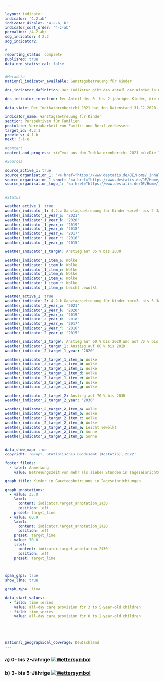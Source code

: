 ```yaml
---

layout: indicator    
indicator: '4.2.ab'    
indicator_display: '4.2.a, b'    
indicator_sort_order: '4-2-ab'    
permalink: /4-2-ab/    
sdg_indicator: 4.2.2    
sdg_indicator2:     

#
reporting_status: complete    
published: true    
data_non_statistical: false    


#Metadata    
national_indicator_available: Ganztagsbetreuung für Kinder    

dns_indicator_definition: Der Indikator gibt den Anteil der Kinder in Ganztagsbetreuung am Stichtag 1. März an allen Kindern der gleichen Altersgruppe am 31. Dezember des Vorjahres an. Ganztagsbetreuung entspricht dabei einer durchgehenden vertraglich vereinbarten Betreuungszeit von mehr als sieben Stunden pro Betreuungstag; Tagespflege sowie die Betreuung von Schulkindern sind nicht berücksichtigt. Indikator 4.2.a bezieht sich auf die Gruppe der 0- bis 2-jährigen, Indikator 4.2.b auf die 3- bis 5-jährigen Kinder.    

dns_indicator_intention: Der Anteil der 0- bis 2-jährigen Kinder, die eine Ganztagsbetreuung besuchen, soll bis zum Jahr 2030 bei mindestens 35&nbsp;% liegen (4.2.a). Für die 3- bis 5-Jährigen (4.2.b) soll der Anteil bis zum Jahr 2020 auf mindestens 60&nbsp;% und bis 2030 auf mindestens 70&nbsp;% steigen. Eine Erhöhung des Anteils von Kindern in Ganztagsbetreuung ist wünschenswert, da bedarfsgerechte Betreuungsmöglichkeiten die Vereinbarkeit von Familie und Beruf verbessern. Zudem sind sie ein wichtiger Beitrag zur Chancengerechtigkeit, zur Gleichstellung von Frauen und Männern und zur Integration.    

data_state: Der Indikatorenbericht 2021 hat den Datenstand 31.12.2020. Die Daten auf der DNS-Online Plattform werden regelmäßig aktualisiert, sodass online aktuellere Daten verfügbar sein können als im Indikatorenbericht 2021 veröffentlicht.    

indicator_name: Ganztagsbetreuung für Kinder    
section: Perspektiven für Familien    
postulate: Vereinbarkeit von Familie und Beruf verbessern    
target_id: 4.2.1    
previous: 4-1-b    
next: 5-1-e    

#content     
content_and_progress: <i>Text aus dem Indikatorenbericht 2021 </i>Die Indikatoren geben jeweils den Anteil der Kinder an, für die eine tägliche Betreuungszeit von mehr als sieben Stunden vereinbart wurde. Diese Zeitangabe kann von der tatsächlich in Anspruch genommenen Betreuungsdauer abweichen. Vertraglich vereinbarte Betreuungszeiten von sieben Stunden und weniger, die ebenfalls die Vereinbarkeit von Beruf und Familie verbessern können, sowie weitere Betreuungsformen, zum Beispiel Tagespflege, fließen nicht ein. Darüber hinaus sind für das Themengebiet auch Informationen zu Betreuungsangeboten für Kinder ab 6 Jahren relevant. Entsprechende ergänzende Informationen bieten beispielsweise Daten der Kultusministerkonferenz (siehe letzter Abschnitt).<br>Die Angaben zum Indikator stammen aus der jährlichen Statistik über Kinder und tätige Personen in Kindertageseinrichtungen des Statistischen Bundesamtes. Im Jahr 2020 war für 47,6&nbsp;% der 3- bis 5-Jährigen (Kindergartenalter) eine Ganztagsbetreuung in Kindertageseinrichtungen vereinbart. Somit erhöhte sich der Anteil der ganztags betreuten Kinder bei den 3- bis 5-Jährigen seit 2006 um 25,6 Prozentpunkte und hat sich damit mehr als verdoppelt. Der für das Jahr 2020 gesetzte Zielwert von 60&nbsp;% wurde nicht erreicht. Für Kinder unter 3 Jahren (Krippenalter) lag der Wert bei 17,1&nbsp;%. Die ganztägige Betreuung der Kinder unter 3 Jahren stieg damit von 2006 bis 2020 um 11,2 Prozentpunkte an und hat sich damit nahezu verdreifacht.<br>Die absolute Zahl der ganztags in Kindertageseinrichtungen betreuten Kinder unter 6 Jahren lag 2020 bei 1,53 Millionen. Weitere 67 385 Kinder im Alter von unter 6 Jahren wurden ganztägig in öffentlich geförderter Tagespflege betreut und werden somit, wie auch die 5-jährigen Kinder, die bereits zur Schule gehen, nicht vom Indikator erfasst. Darüber hinaus waren 2020 rund 1,3 Millionen Kinder mit einer Betreuungszeit von bis zu sieben Stunden in Teilzeitbetreuung.<br>Mehr als ein Viertel der 2019 in Kindertageseinrichtungen und in öffentlich geförderter Tagespflege betreuten Kinder unter 6 Jahren hatte einen Migrationshintergrund, das heißt, mindestens ein Elternteil war ausländischer Herkunft. Die Betreuungsquote betrug bei diesen Kindern 50&nbsp;%; bei Kindern ohne Migrationshintergrund lag sie bei 70&nbsp;%.<br>Bei der Ganztagsbetreuung in Tageseinrichtungen besteht ein deutliches Gefälle zwischen den alten und neuen Bundesländern. Die höchsten Ganztagsquoten für 0- bis 2-Jährige sind in den neuen Bundesländern sowie in Berlin zu verzeichnen. Die Spanne bewegt sich insgesamt zwischen 50,3&nbsp;% in Thüringen und 9,9&nbsp;% in Baden-Württemberg. Bei den 3- bis 5-Jährigen weist ebenfalls Thüringen mit 92,2&nbsp;% die höchste Ganztagsbetreuungsquote auf; Baden-Württemberg mit 25,2&nbsp;% die niedrigste (jeweils 2020).<br>Im Hinblick auf die Betreuungsmöglichkeiten für Schulkinder spielen auch Horte und Ganztagsschulen eine wichtige Rolle. 2020 wurden in Kindertageseinrichtungen (Horten) 20 200 Kinder von 5 bis 13 Jahren ganztags und rund 492 600 Kinder in Teilzeit betreut (die Unterrichtszeit gilt nicht als Betreuungszeit). Der Anteil der Ganztagsschülerinnen und Ganztagsschüler gemessen an allen Schülerinnen und Schülern in allgemeinbildenden Schulen lag im Schuljahr 2018/2019 bei 45,0&nbsp;%. Hier sind jedoch alle Schulformen und somit auch Schülerinnen und Schüler über 13 Jahren einbezogen. An Grundschulen wurden im gleichen Schuljahr 42,2&nbsp;% der Kinder ganztags betreut. Im Vergleich zum Jahr 2006 ist die Zahl der Ganztagsschülerinnen und -schüler 2018 deutlich gestiegen, und zwar von knapp 1,5 Millionen auf 3,3 Millionen (allgemeinbildende Schulen insgesamt) und von 400 000 auf 1,2 Millionen in Grundschulen.    

#Sources    

source_active_1: true
source_organisation_1: '<a href="https://www.destatis.de/DE/Home/_inhalt.html">Statistisches Bundesamt</a>'
source_organisation_1_short: '<a href="https://www.destatis.de/DE/Home/_inhalt.html">Statistisches Bundesamt (Destatis)</a>'
source_organisation_logo_1: '<a href="https://www.destatis.de/DE/Home/_inhalt.html"><img src="https://g205sdgs.github.io/sdg-indicators/public/logos/destatis.png" alt="Statistisches Bundesamt" title=" Klicken Sie hier um zur Homepage der Organisation Statistisches Bundesamt zu gelangen." style="height:60px; width:148px; border: transparent"/></a>'
    

#Status    

weather_active_1: true
weather_indicator_1: 4.2.a Ganztagsbetreuung für Kinder <br>0- bis 2-Jährige
weather_indicator_1_year_a: '2021'
weather_indicator_1_year_b: '2020'
weather_indicator_1_year_c: '2019'
weather_indicator_1_year_d: '2018'
weather_indicator_1_year_e: '2017'
weather_indicator_1_year_f: '2016'
weather_indicator_1_year_g: '2015'

weather_indicator_1_target: Anstieg auf 35 % bis 2030

weather_indicator_1_item_a: Wolke
weather_indicator_1_item_b: Wolke
weather_indicator_1_item_c: Wolke
weather_indicator_1_item_d: Wolke
weather_indicator_1_item_e: Wolke
weather_indicator_1_item_f: Wolke
weather_indicator_1_item_g: Leicht bewölkt

weather_active_2: true
weather_indicator_2: 4.2.b Ganztagsbetreuung für Kinder <br>3- bis 5-Jährige
weather_indicator_2_year_a: '2021'
weather_indicator_2_year_b: '2020'
weather_indicator_2_year_c: '2019'
weather_indicator_2_year_d: '2018'
weather_indicator_2_year_e: '2017'
weather_indicator_2_year_f: '2016'
weather_indicator_2_year_g: '2015'

weather_indicator_2_target: Anstieg auf 60 % bis 2020 und auf 70 % bis 2030
weather_indicator_2_target_1: Anstieg auf 60 % bis 2020
weather_indicator_2_target_1_year: '2020'

weather_indicator_2_target_1_item_a: Wolke
weather_indicator_2_target_1_item_b: Wolke
weather_indicator_2_target_1_item_c: Wolke
weather_indicator_2_target_1_item_d: Wolke
weather_indicator_2_target_1_item_e: Wolke
weather_indicator_2_target_1_item_f: Wolke
weather_indicator_2_target_1_item_g: Wolke

weather_indicator_2_target_2: Anstieg auf 70 % bis 2030
weather_indicator_2_target_2_year: '2030'

weather_indicator_2_target_2_item_a: Wolke
weather_indicator_2_target_2_item_b: Wolke
weather_indicator_2_target_2_item_c: Wolke
weather_indicator_2_target_2_item_d: Wolke
weather_indicator_2_target_2_item_e: Leicht bewölkt
weather_indicator_2_target_2_item_f: Sonne
weather_indicator_2_target_2_item_g: Sonne
    

data_show_map: true    
copyright: '&copy; Statistisches Bundesamt (Destatis), 2022'    

footer_fileds:
  - label: Anmerkung
    value: Betreuungszeit von mehr als sieben Stunden in Tageseinrichtungen, ohne Tagespflege. Die Daten basieren auf einer Sonderauswertung.    

graph_title: Kinder in Ganztagsbetreuung in Tageseinrichtungen    

graph_annotations:
  - value: 35.0
    label:
      content: indicator.target_annotation_2030
      position: left
    preset: target_line
  - value: 60.0
    label:
      content: indicator.target_annotation_2020
      position: left
    preset: target_line
  - value: 70.0
    label:
      content: indicator.target_annotation_2030
      position: left
    preset: target_line    

    

span_gaps: true    
show_line: true    

graph_type: line    

data_start_values: 
  - field: time series
    value: all-day care provision for 3 to 5-year-old children
  - field: time series
    value: all-day care provision for 0 to 2-year-old children    

    

        

national_geographical_coverage: Deutschland    
---
```



<div>
  <div class="my-header">
    <h3>a) 0- bis 2-Jährige
      <a href="https:/dnsTestEnvironment.github.io/dns-indicators/status"><img src="https://g205sdgs.github.io/sdg-indicators/public/Wettersymbole/Wolke.png" title="Text will follow soon" alt="Wettersymbol"/>
      </a>
    </h3>
  </div>
  <div class="my-header-note">
  </div>
</div>
<div>
  <div class="my-header">
    <h3>b) 3- bis 5-Jährige
      <a href="https:/dnsTestEnvironment.github.io/dns-indicators/status"><img src="https://g205sdgs.github.io/sdg-indicators/public/Wettersymbole/Wolke.png" title="Text will follow soon" alt="Wettersymbol"/>
      </a>
    </h3>
  </div>
  <div class="my-header-note">
  </div>
</div>
